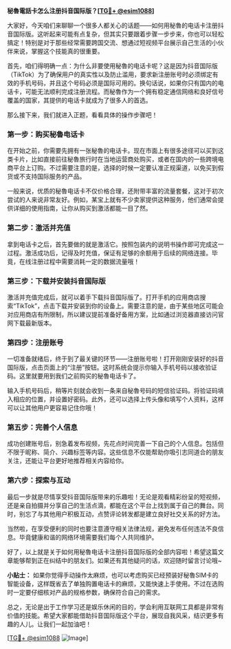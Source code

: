 **秘魯電話卡怎么注册抖音国际版？[[TG💪+ @esim1088](https://t.me/s/esim1088)]**

大家好，今天咱们来聊聊一个很多人都关心的话题——如何用秘魯的电话卡注册抖音国际版。这听起来可能有点复杂，但其实只要跟着步骤一步步来，你也可以轻松搞定！特别是对于那些经常需要跨国交流、想通过短视频平台展示自己生活的小伙伴来说，掌握这个技能真的很重要。

首先，咱们得明确一点：为什么非要使用秘魯的电话卡呢？这是因为抖音国际版（TikTok）为了确保用户的真实性以及防止滥用，要求新注册账号时必须绑定有效的手机号码，并且这个号码必须是国际可用的。换句话说，如果你只有国内的电话卡，可能无法顺利完成注册流程。而秘魯作为一个拥有稳定通信网络和良好信号覆盖的国家，其提供的电话卡就成为了很多人的首选。

那么接下来，我们就进入正题，看看具体的操作步骤吧！

### 第一步：购买秘魯电话卡

在开始之前，你需要先拥有一张秘魯的电话卡。现在市面上有很多途径可以买到这类卡片，比如直接前往秘魯旅行时在当地运营商处购买，或者在国内的一些跨境电商平台上订购。不过需要注意的是，选择的时候一定要认准正规渠道，以免买到假货或不支持国际服务的产品。

一般来说，优质的秘魯电话卡不仅价格合理，还附带丰富的流量套餐，这对于初次尝试的人来说非常友好。例如，某宝上就有不少卖家提供这种服务，他们通常会提供详细的使用指南，让你从购买到激活都能一目了然。

### 第二步：激活并充值

拿到电话卡之后，首先要做的就是激活它。按照包装内的说明书操作即可完成这一过程。激活成功后，记得及时充值，保证有足够的余额用于后续的网络连接。毕竟，在线注册过程中需要消耗一定的数据流量哦！

### 第三步：下载并安装抖音国际版

激活并充值完成后，就可以着手下载抖音国际版了。打开手机的应用商店搜索“TikTok”，点击下载并安装到你的设备上。需要注意的是，由于某些地区可能会对应用商店有所限制，所以建议提前准备好备用方案，比如通过浏览器直接访问官网下载最新版本。

### 第四步：注册账号

一切准备就绪后，终于到了最关键的环节——注册账号啦！打开刚刚安装好的抖音国际版，点击页面上的“注册”按钮。这时系统会提示你输入手机号码以接收验证码。这里就要用到我们之前购买的秘魯电话卡了。

输入手机号码后，稍等片刻就会收到一条来自秘魯号码的短信验证码。将验证码填入相应的位置，并设置好密码。此外，还可以选择上传头像和填写个人资料，这样可以让其他用户更容易记住你哦！

### 第五步：完善个人信息

成功创建账号后，别急着发布视频，先花点时间完善一下自己的个人信息。包括但不限于昵称、简介、兴趣标签等内容。这些信息不仅能帮助你吸引志同道合的朋友关注，还能让平台更好地推荐相关内容给你。

### 第六步：探索与互动

最后一步就是尽情享受抖音国际版带来的乐趣啦！无论是观看精彩纷呈的短视频，还是亲自拍摄并分享自己的生活点滴，都能在这个平台上找到属于自己的舞台。同时，别忘了与其他用户积极互动，点赞评论转发都是建立良好社交关系的好方法。

当然啦，在享受便利的同时也要注意遵守相关法律法规，避免发布任何违法不良信息。毕竟健康和谐的网络环境需要我们每个人共同维护。

好了，以上就是关于如何用秘魯电话卡注册抖音国际版的全部内容啦！希望这篇文章能够帮到正在纠结中的朋友们。如果还有其他疑问的话，欢迎随时留言讨论哦~

**小贴士：** 如果你觉得手动操作太麻烦，也可以考虑购买已经预装好秘魯SIM卡的智能设备，这样既省去了单独购置电话卡的麻烦，又能快速上手使用。不过在选购时一定要仔细核对产品的规格参数，确保符合自己的需求。

总之，无论是出于工作学习还是娱乐休闲的目的，学会利用互联网工具都是非常有价值的技能。希望大家都能借助抖音国际版这个平台，展现自我风采，结识更多有趣的人儿。让我们一起加油吧！

[[TG💪+ @esim1088](https://t.me/s/esim1088) ![Image](https://i.postimg.cc/4NQfJmqS/Snipaste-2025-05-13-00-14-12.png)]
